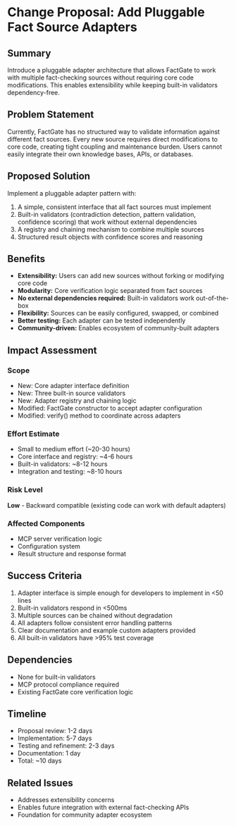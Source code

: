 # Change Proposal: Add Pluggable Fact Source Adapters

## Summary
Introduce a pluggable adapter architecture that allows FactGate to work with multiple fact-checking sources without requiring core code modifications. This enables extensibility while keeping built-in validators dependency-free.

## Problem Statement
Currently, FactGate has no structured way to validate information against different fact sources. Every new source requires direct modifications to core code, creating tight coupling and maintenance burden. Users cannot easily integrate their own knowledge bases, APIs, or databases.

## Proposed Solution
Implement a pluggable adapter pattern with:
1. A simple, consistent interface that all fact sources must implement
2. Built-in validators (contradiction detection, pattern validation, confidence scoring) that work without external dependencies
3. A registry and chaining mechanism to combine multiple sources
4. Structured result objects with confidence scores and reasoning

## Benefits
- **Extensibility:** Users can add new sources without forking or modifying core code
- **Modularity:** Core verification logic separated from fact sources
- **No external dependencies required:** Built-in validators work out-of-the-box
- **Flexibility:** Sources can be easily configured, swapped, or combined
- **Better testing:** Each adapter can be tested independently
- **Community-driven:** Enables ecosystem of community-built adapters

## Impact Assessment

### Scope
- New: Core adapter interface definition
- New: Three built-in source validators
- New: Adapter registry and chaining logic
- Modified: FactGate constructor to accept adapter configuration
- Modified: verify() method to coordinate across adapters

### Effort Estimate
- Small to medium effort (~20-30 hours)
- Core interface and registry: ~4-6 hours
- Built-in validators: ~8-12 hours
- Integration and testing: ~8-10 hours

### Risk Level
**Low** - Backward compatible (existing code can work with default adapters)

### Affected Components
- MCP server verification logic
- Configuration system
- Result structure and response format

## Success Criteria
1. Adapter interface is simple enough for developers to implement in <50 lines
2. Built-in validators respond in <500ms
3. Multiple sources can be chained without degradation
4. All adapters follow consistent error handling patterns
5. Clear documentation and example custom adapters provided
6. All built-in validators have >95% test coverage

## Dependencies
- None for built-in validators
- MCP protocol compliance required
- Existing FactGate core verification logic

## Timeline
- Proposal review: 1-2 days
- Implementation: 5-7 days
- Testing and refinement: 2-3 days
- Documentation: 1 day
- Total: ~10 days

## Related Issues
- Addresses extensibility concerns
- Enables future integration with external fact-checking APIs
- Foundation for community adapter ecosystem
